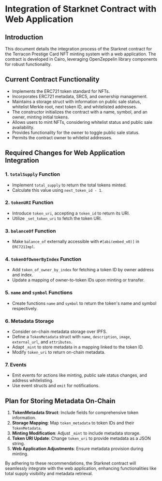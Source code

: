 # Integration of Starknet Contract with Web Application

## Introduction

This document details the integration process of the Starknet contract for the Terracon Prestige Card NFT minting system with a web application. The contract is developed in Cairo, leveraging OpenZeppelin library components for robust functionality.

## Current Contract Functionality

- Implements the ERC721 token standard for NFTs.
- Incorporates ERC721 metadata, SRC5, and ownership management.
- Maintains a storage struct with information on public sale status, whitelist Merkle root, next token ID, and whitelisted addresses.
- The constructor initializes the contract with a name, symbol, and an owner, minting initial tokens.
- Allows users to mint NFTs, considering whitelist status and public sale availability.
- Provides functionality for the owner to toggle public sale status.
- Permits the contract owner to whitelist addresses.

## Required Changes for Web Application Integration

### 1. `totalSupply` Function

- Implement `total_supply` to return the total tokens minted.
- Calculate this value using `next_token_id - 1`.

### 2. `tokenURI` Function

- Introduce `token_uri`, accepting a `token_id` to return its URI.
- Utilize `_set_token_uri` to fetch the token URI.

### 3. `balanceOf` Function

- Make `balance_of` externally accessible with `#[abi(embed_v0)]` in `ERC721Impl`.

### 4. `tokenOfOwnerByIndex` Function

- Add `token_of_owner_by_index` for fetching a token ID by owner address and index.
- Update a mapping of owner-to-token IDs upon minting or transfer.

### 5. `name` and `symbol` Functions

- Create functions `name` and `symbol` to return the token's name and symbol respectively.

### 6. Metadata Storage

- Consider on-chain metadata storage over IPFS.
- Define a `TokenMetadata` struct with `name`, `description`, `image`, `external_url`, and `attributes`.
- Adapt `_mint` to store metadata in a mapping linked to the token ID.
- Modify `token_uri` to return on-chain metadata.

### 7. Events

- Emit events for actions like minting, public sale status changes, and address whitelisting.
- Use event structs and `emit` for notifications.

## Plan for Storing Metadata On-Chain

1. **TokenMetadata Struct**: Include fields for comprehensive token information.
2. **Storage Mapping**: Map `token_metadata` to token IDs and their `TokenMetadata`.
3. **Minting Modification**: Adjust `_mint` to include metadata storage.
4. **Token URI Update**: Change `token_uri` to provide metadata as a JSON string.
5. **Web Application Adjustments**: Ensure metadata provision during minting.

By adhering to these recommendations, the Starknet contract will seamlessly integrate with the web application, enhancing functionalities like total supply visibility and metadata retrieval.
